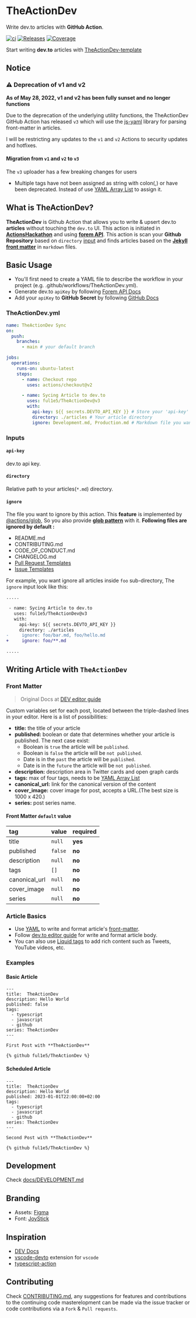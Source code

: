 # TheActionDev

Write dev.to articles with **GitHub Action**.

<!-- Badges -->

[![ci](https://github.com/ful1e5/TheActionDev/actions/workflows/ci.yml/badge.svg)](https://github.com/ful1e5/TheActionDev/actions/workflows/ci.yml)
[![Releases](https://img.shields.io/github/v/release/ful1e5/TheActionDev)](https://github.com/ful1e5/TheActionDev/releases)
[![Coverage](https://codecov.io/gh/ful1e5/TheActionDev/branch/main/graph/badge.svg?token=3M1OY1SMO3)](https://codecov.io/gh/ful1e5/TheActionDev)

Start writing **dev.to** articles with [TheActionDev-template](https://github.com/ful1e5/TheActionDev-template)

## Notice

### :warning: Deprecation of v1 and v2

**As of May 28, 2022, v1 and v2 has been fully sunset and no longer functions**

Due to the deprecation of the underlying utility functions, the TheActionDev GitHub Action
has released `v3` which will use the [js-yaml] library for parsing front-matter in articles.

I will be restricting any updates to the `v1` and `v2` Actions to security updates and hotfixes.

#### Migration from `v1` and `v2` to `v3`

The `v3` uploader has a few breaking changes for users

- Multiple tags have not been assigned as string with colon(,) or have been deprecated. Instead of use
  [YAML Array List] to assign it.

## What is TheActionDev?

**TheActionDev** is Github Action that allows you to write & upsert dev.to **articles**
without touching the `dev.to` UI. This action is initiated in **[ActionsHackathon]** and using **[forem API]**.
This action is scan your **Github Repository** based on `directory` [input](#inputs) and finds articles based
on the **[Jekyll front matter]** in `markdown` files.

## Basic Usage

- You'll first need to create a YAML file to describe the workflow in your project
  (e.g. .github/workflows/TheActionDev.yml).
- Generate dev.to `apiKey` by following
  [Forem API Docs](https://developers.forem.com/api/#section/Authentication/api_key)
- Add your `apiKey` to **GitHub Secret** by following
  [GitHub Docs](https://docs.github.com/en/actions/configuring-and-managing-workflows/creating-and-storing-encrypted-secrets)

### TheActionDev.yml

```yaml
name: TheActionDev Sync
on:
  push:
    branches:
      - main # your default branch

jobs:
  operations:
    runs-on: ubuntu-latest
    steps:
      - name: Checkout repo
        uses: actions/checkout@v2

      - name: Sycing Article to dev.to
        uses: ful1e5/TheActionDev@v3
        with:
          api-key: ${{ secrets.DEVTO_API_KEY }} # Store your 'api-key' in Github Secret
          directory: ./articles # Your article directory
          ignore: Development.md, Production.md # Markdown file you wan't to ignore. Multple files separated by ,(comma)
```

### Inputs

#### `api-key`

dev.to api key.

#### `directory`

Relative path to your articles(`*.md`) directory.

#### `ignore`

The file you want to ignore by this action. This **feature** is implemented by [@actions/glob],
So you also provide **[glob pattern]** with it. **Following files are ignored by default :**

- README.md
- CONTRIBUTING.md
- CODE_OF_CONDUCT.md
- CHANGELOG.md
- [Pull Request Templates](https://docs.github.com/en/github/building-a-strong-community/about-issue-and-pull-request-templates#pull-request-templates)
- [Issue Templates](https://docs.github.com/en/github/building-a-strong-community/about-issue-and-pull-request-templates#issue-templates)

For example, you want ignore all articles inside `foo` sub-directory, The `ignore` input look like this:

```diff
.....

 - name: Sycing Article to dev.to
   uses: ful1e5/TheActionDev@v3
   with:
     api-key: ${{ secrets.DEVTO_API_KEY }}
     directory: ./articles
-     ignore: foo/bar.md, foo/hello.md
+     ignore: foo/**.md

.....

```

## Writing Article with `TheActionDev`

### Front Matter

> Original Docs at [DEV editor guide](https://dev.to/p/editor_guide)

Custom variables set for each post, located between the triple-dashed lines in your editor. Here is a list of possibilities:

- **title:** the title of your article
- **published:** boolean or date that determines whether your article is published. The next case exist:
  - Boolean is `true` the article will be `published`.
  - Boolean is `false` the article will be `not published`.
  - Date is in the `past` the article will be `published`.
  - Date is in the `future` the article will be `not published`.
- **description:** description area in Twitter cards and open graph cards
- **tags:** max of four tags, needs to be [YAML Array List]
- **canonical_url:** link for the canonical version of the content
- **cover_image:** cover image for post, accepts a URL.(The best size is 1000 x 420.)
- **series:** post series name.

#### Front Matter `default` value

| tag           | value   | required |
| :------------ | :------ | :------- |
| title         | `null`  | **yes**  |
| published     | `false` | **no**   |
| description   | `null`  | **no**   |
| tags          | `[]`    | **no**   |
| canonical_url | `null`  | **no**   |
| cover_image   | `null`  | **no**   |
| series        | `null`  | **no**   |

### Article Basics

- Use [YAML](https://yaml.org/) to write and format article's [front-matter](#front-matter).
- Follow [dev.to editor guide](https://dev.to/p/editor_guide) for write and format article body.
- You can also use [Liquid tags](https://docs.dev.to/frontend/liquid-tags/) to add rich content such as Tweets,
  YouTube videos, etc.

### Examples

#### Basic Article

```
---
title:  TheActionDev
description: Hello World
published: false
tags:
  - typescript
  - javascript
  - github
series: TheActionDev
---

First Post with **TheActionDev**

{% github ful1e5/TheActionDev %}
```

#### Scheduled Article

```
---
title:  TheActionDev
description: Hello World
published: 2023-01-01T22:00:00+02:00
tags:
  - typescript
  - javascript
  - github
series: TheActionDev
---

Second Post with **TheActionDev**

{% github ful1e5/TheActionDev %}
```

## Development

Check [docs/DEVELOPMENT.md](./docs/DEVELOPMENT.md)

## Branding

- Assets: [Figma](https://www.figma.com/file/mO5kSS79lY0NIMMzAJDBJZ/TheActionDev?node-id=0%3A1)
- Font: [JoyStick](www.pixelsagas.com/?download=joystick)

## Inspiration

- [DEV Docs](https://docs.dev.to/)
- [vscode-devto](https://github.com/Sneezry/vscode-devto) extension for `vscode`
- [typescript-action](https://github.com/actions/typescript-action)

## Contributing

Check [CONTRIBUTING.md](CONTRIBUTING.md), any suggestions for features and contributions to the continuing code
masterelopment can be made via the issue tracker or code contributions via a `Fork` & `Pull requests`.

<!-- Links  -->

[forem api]: https://developers.forem.com/api/
[theactiondev-template]: https://github.com/ful1e5/TheActionDev-template/generate
[actionshackathon]: https://dev.to/devteam/announcing-the-github-actions-hackathon-on-dev-3ljn
[js-yaml]: https://www.npmjs.com/package/js-yaml
[@actions/glob]: https://github.com/actions/toolkit/tree/master/packages/glob
[glob pattern]: https://github.com/actions/toolkit/tree/master/packages/glob#patterns
[yaml array list]: https://www.w3schools.io/file/yaml-arrays/
[jekyll front matter]: https://jekyllrb.com/docs/front-matter/

